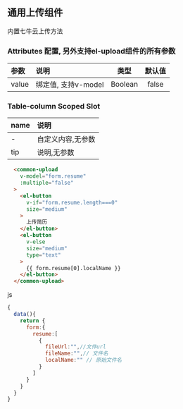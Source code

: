 ## 通用上传组件

内置七牛云上传方法

### Attributes 配置, 另外支持el-upload组件的所有参数

| 参数  | 说明                |  类型   | 默认值 |
| :---- | :------------------ | :-----: | :----: |
| value | 绑定值, 支持v-model | Boolean | false  |

### Table-column Scoped Slot

| name | 说明              |
| :--- | :---------------- |
| -    | 自定义内容,无参数 |
| tip  | 说明,无参数       |

```html
  <common-upload
    v-model="form.resume"
    :multiple="false"
  >
    <el-button
      v-if="form.resume.length===0"
      size="medium"
    >
      上传简历
    </el-button>
    <el-button
      v-else
      size="medium"
      type="text"
    >
      {{ form.resume[0].localName }}
    </el-button>
  </common-upload>
```

js

```js
{
  data(){
    return {
      form:{
        resume:[
          {
            fileUrl:"",//文件url
            fileName:"",// 文件名
            localName:"" // 原始文件名
          }
        ]
      }
    }
  }
}
```